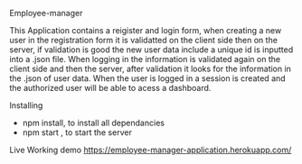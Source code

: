 Employee-manager

This Application contains a reigister and login form, when creating a new user in the registration form it is validatted on the client side then on the server, if validation is good the new user data include a unique id is inputted into a .json file. When logging in the information is validated again on the client side and then the server, after validation it looks for the information in the .json of user data. When the user is logged in a session is created and the authorized user will be able to acess a dashboard.


Installing
- npm install, to install all dependancies
- npm start , to start the server

Live Working demo
https://employee-manager-application.herokuapp.com/

 


 
  
